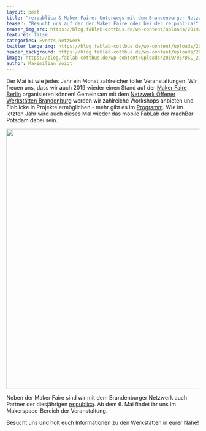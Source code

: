 ```yaml
---
layout: post
title: "re:publica & Maker Faire: Unterwegs mit dem Brandenburger Netzwerk"
teaser: "Besucht uns auf der der Maker Faire oder bei der re:publica!"
teaser_img_src: https://blog.fablab-cottbus.de/wp-content/uploads/2019/05/DSC_2176-e1557075381978-1080x675.jpg
featured: false
categories: Events Netzwerk
twitter_large_img: https://blog.fablab-cottbus.de/wp-content/uploads/2019/05/DSC_2176-e1557075381978-1080x675.jpg
header_background: https://blog.fablab-cottbus.de/wp-content/uploads/2019/05/DSC_2176-e1557075381978-1080x675.jpg
image: https://blog.fablab-cottbus.de/wp-content/uploads/2019/05/DSC_2176-e1557075381978-1080x675.jpg
author: Maximilian Voigt
---
```

Der Mai ist wie jedes Jahr ein Monat zahlreicher toller Veranstaltungen. Wir freuen uns, dass wir auch 2019 wieder einen Stand auf der <a href="https://maker-faire.de/berlin/" target="_blank" rel="noopener noreferrer">Maker Faire Berlin</a> organisieren können! Gemeinsam mit dem <a href="https://offene-werkstaetten-brandenburg.de/" target="_blank" rel="noopener noreferrer">Netzwerk Offener Werkstätten Brandenburg</a> werden wir zahlreiche Workshops anbieten und Einblicke in Projekte ermöglichen - mehr gibt es im <a href="https://maker-faire.de/maker/netzwerk-offener-werkstaetten-brandenburg/" target="_blank" rel="noopener noreferrer">Programm</a>. Wie im letzten Jahr wird auch dieses Mal wieder das mobile FabLab der machBar Potsdam dabei sein.

<div class="video"><img src="https://blog.fablab-cottbus.de/wp-content/uploads/2019/05/DSC_2083-1024x678.jpg" alt="" width="1024" height="678" class="alignnone size-large wp-image-1964" /></div>

Neben der Maker Faire sind wir mit dem Brandenburger Netzwerk auch Partner der diesjährigen <a href="https://19.re-publica.com/de" target="_blank" rel="noopener noreferrer">re:publica</a>. Ab dem 6. Mai findet ihr uns im Makerspace-Bereich der Veranstaltung.

Besucht uns und holt euch Informationen zu den Werkstätten in eurer Nähe!
